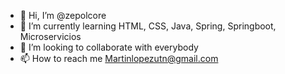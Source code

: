 - 👋 Hi, I’m @zepolcore
- 🌱 I’m currently learning HTML, CSS, Java, Spring, Springboot, Microservicios
- 💞️ I’m looking to collaborate with everybody
- 📫 How to reach me Martinlopezutn@gmail.com

<!---
zepolcore/zepolcore is a ✨ special ✨ repository because its `README.md` (this file) appears on your GitHub profile.
You can click the Preview link to take a look at your changes.
--->
